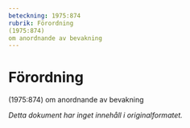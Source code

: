 ```yaml
---
beteckning: 1975:874
rubrik: Förordning
(1975:874)
om anordnande av bevakning
---
```

# Förordning
(1975:874)
om anordnande av bevakning

*Detta dokument har inget innehåll i originalformatet.*